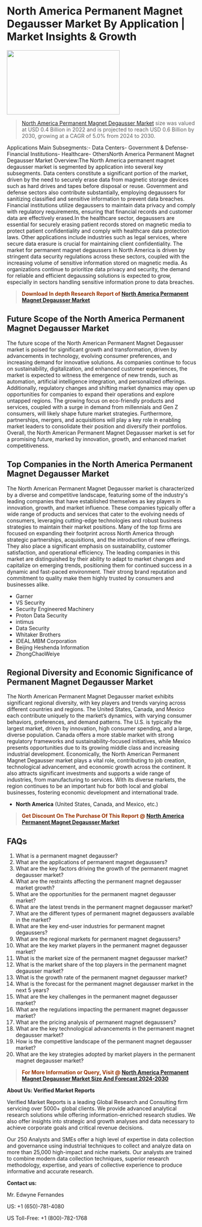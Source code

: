 <p><h1>North America Permanent Magnet Degausser Market By Application | Market Insights & Growth</h1><p><img class="aligncenter size-medium wp-image-105565" src="https://ffe5etoiles.com/wp-content/uploads/2025/01/MST7-300x171.png" alt="" width="300" height="171" /></p><blockquote><p><a href="https://www.verifiedmarketreports.com/download-sample/?rid=56174&utm_source=Github-NA&utm_medium=384" target="_blank">North America Permanent Magnet Degausser Market</a> size was valued at USD 0.4 Billion in 2022 and is projected to reach USD 0.6 Billion by 2030, growing at a CAGR of 5.0% from 2024 to 2030.</p></blockquote>Applications Main Subsegments:- Data Centers- Government & Defense- Financial Institutions- Healthcare- OthersNorth America Permanent Magnet Degausser Market Overview:The North America permanent magnet degausser market is segmented by application into several key subsegments. Data centers constitute a significant portion of the market, driven by the need to securely erase data from magnetic storage devices such as hard drives and tapes before disposal or reuse. Government and defense sectors also contribute substantially, employing degaussers for sanitizing classified and sensitive information to prevent data breaches. Financial institutions utilize degaussers to maintain data privacy and comply with regulatory requirements, ensuring that financial records and customer data are effectively erased.In the healthcare sector, degaussers are essential for securely erasing patient records stored on magnetic media to protect patient confidentiality and comply with healthcare data protection laws. Other applications include industries such as legal services, where secure data erasure is crucial for maintaining client confidentiality. The market for permanent magnet degaussers in North America is driven by stringent data security regulations across these sectors, coupled with the increasing volume of sensitive information stored on magnetic media. As organizations continue to prioritize data privacy and security, the demand for reliable and efficient degaussing solutions is expected to grow, especially in sectors handling sensitive information prone to data breaches.</p><blockquote><p><span style="color: #993300;"><strong>Download In depth Research Report of <a href="https://www.verifiedmarketreports.com/download-sample/?rid=56174&utm_source=Github-NA&utm_medium=384">North America Permanent Magnet Degausser Market</a></strong></span></p></blockquote><h2>Future Scope of the North America Permanent Magnet Degausser Market</h2><p>The future scope of the North American Permanent Magnet Degausser market is poised for significant growth and transformation, driven by advancements in technology, evolving consumer preferences, and increasing demand for innovative solutions. As companies continue to focus on sustainability, digitalization, and enhanced customer experiences, the market is expected to witness the emergence of new trends, such as automation, artificial intelligence integration, and personalized offerings. Additionally, regulatory changes and shifting market dynamics may open up opportunities for companies to expand their operations and explore untapped regions. The growing focus on eco-friendly products and services, coupled with a surge in demand from millennials and Gen Z consumers, will likely shape future market strategies. Furthermore, partnerships, mergers, and acquisitions will play a key role in enabling market leaders to consolidate their position and diversify their portfolios. Overall, the North American Permanent Magnet Degausser market is set for a promising future, marked by innovation, growth, and enhanced market competitiveness.</p><h2>Top Companies in the North America Permanent Magnet Degausser Market</h2><p>The North American Permanent Magnet Degausser market is characterized by a diverse and competitive landscape, featuring some of the industry's leading companies that have established themselves as key players in innovation, growth, and market influence. These companies typically offer a wide range of products and services that cater to the evolving needs of consumers, leveraging cutting-edge technologies and robust business strategies to maintain their market positions. Many of the top firms are focused on expanding their footprint across North America through strategic partnerships, acquisitions, and the introduction of new offerings. They also place a significant emphasis on sustainability, customer satisfaction, and operational efficiency. The leading companies in this market are distinguished by their ability to adapt to market changes and capitalize on emerging trends, positioning them for continued success in a dynamic and fast-paced environment. Their strong brand reputation and commitment to quality make them highly trusted by consumers and businesses alike.</p><p><ul><li>Garner </li><li> VS Security </li><li> Security Engineered Machinery </li><li> Proton Data Security </li><li> intimus </li><li> Data Security </li><li> Whitaker Brothers </li><li> IDEAL.MBM Corporation </li><li> Beijing Heshenda Information </li><li> ZhongChaoWeiye</li></ul></p><h2>Regional Diversity and Economic Significance of Permanent Magnet Degausser Market</h2><p>The North American Permanent Magnet Degausser market exhibits significant regional diversity, with key players and trends varying across different countries and regions. The United States, Canada, and Mexico each contribute uniquely to the market’s dynamics, with varying consumer behaviors, preferences, and demand patterns. The U.S. is typically the largest market, driven by innovation, high consumer spending, and a large, diverse population. Canada offers a more stable market with strong regulatory frameworks and sustainability-focused initiatives, while Mexico presents opportunities due to its growing middle class and increasing industrial development. Economically, the North American Permanent Magnet Degausser market plays a vital role, contributing to job creation, technological advancement, and economic growth across the continent. It also attracts significant investments and supports a wide range of industries, from manufacturing to services. With its diverse markets, the region continues to be an important hub for both local and global businesses, fostering economic development and international trade.</p><ul> <li><strong>North America</strong> (United States, Canada, and Mexico, etc.)</li></ul><blockquote><p><span style="color: #993300;"><strong>Get Discount On The Purchase Of This Report @ <a href="https://www.verifiedmarketreports.com/ask-for-discount/?rid=56174&utm_source=Github-NA&utm_medium=384">North America Permanent Magnet Degausser Market</a></strong></span></p></blockquote><h2>FAQs</h2><p><ol> <li>What is a permanent magnet degausser?</div><div></li> <li>What are the applications of permanent magnet degaussers?</div><div></li> <li>What are the key factors driving the growth of the permanent magnet degausser market?</div><div></li> <li>What are the restraints affecting the permanent magnet degausser market growth?</div><div></li> <li>What are the opportunities for the permanent magnet degausser market?</div><div></li> <li>What are the latest trends in the permanent magnet degausser market?</div><div></li> <li>What are the different types of permanent magnet degaussers available in the market?</div><div></li> <li>What are the key end-user industries for permanent magnet degaussers?</div><div></li> <li>What are the regional markets for permanent magnet degaussers?</div><div></li> <li>What are the key market players in the permanent magnet degausser market?</div><div></li> <li>What is the market size of the permanent magnet degausser market?</div><div></li> <li>What is the market share of the top players in the permanent magnet degausser market?</div><div></li> <li>What is the growth rate of the permanent magnet degausser market?</div><div></li> <li>What is the forecast for the permanent magnet degausser market in the next 5 years?</div><div></li> <li>What are the key challenges in the permanent magnet degausser market?</div><div></li> <li>What are the regulations impacting the permanent magnet degausser market?</div><div></li> <li>What are the pricing analysis of permanent magnet degaussers?</div><div></li> <li>What are the key technological advancements in the permanent magnet degausser market?</div><div></li> <li>How is the competitive landscape of the permanent magnet degausser market?</div><div></li> <li>What are the key strategies adopted by market players in the permanent magnet degausser market?</div><div></li></ol></p><blockquote><p><span style="color: #993300;"><strong>For More Information or Query, Visit @ <a href="https://www.verifiedmarketreports.com/product/global-permanent-magnet-degausser-market-2019-by-manufacturers-regions-type-and-application-forecast-to-2024/">North America Permanent Magnet Degausser Market Size And Forecast 2024-2030</a></strong></span></p></blockquote><p><strong>About Us: Verified Market Reports</strong></p><p>Verified Market Reports is a leading Global Research and Consulting firm servicing over 5000+ global clients. We provide advanced analytical research solutions while offering information-enriched research studies. We also offer insights into strategic and growth analyses and data necessary to achieve corporate goals and critical revenue decisions.</p><p>Our 250 Analysts and SMEs offer a high level of expertise in data collection and governance using industrial techniques to collect and analyze data on more than 25,000 high-impact and niche markets. Our analysts are trained to combine modern data collection techniques, superior research methodology, expertise, and years of collective experience to produce informative and accurate research.</p><p><strong>Contact us:</strong></p><p>Mr. Edwyne Fernandes</p><p>US: +1 (650)-781-4080</p><p>US Toll-Free: +1 (800)-782-1768</p>
